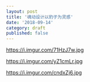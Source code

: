```yaml
---
layout: post
title: '魂动设计以豹子为灵感'
date: '2018-09-14'
category: draft
published: false
---
```


https://i.imgur.com/71HzJ7w.jpg

https://i.imgur.com/yZ1cmLr.jpg

https://i.imgur.com/cndxZj6.jpg
